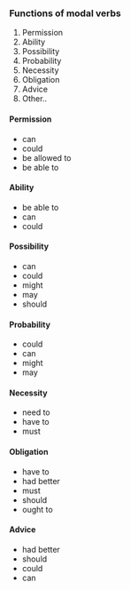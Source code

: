 ### Functions of modal verbs

1. Permission
2. Ability
3. Possibility
4. Probability
5. Necessity
6. Obligation
7. Advice
8. Other.. 

#### Permission
- can
- could
- be allowed to
- be able to

#### Ability
- be able to
- can
- could

#### Possibility
- can
- could
- might
- may
- should

#### Probability
- could
- can
- might
- may

#### Necessity
- need to
- have to
- must

#### Obligation
- have to
- had better
- must
- should
- ought to

#### Advice
- had better
- should
- could
- can
